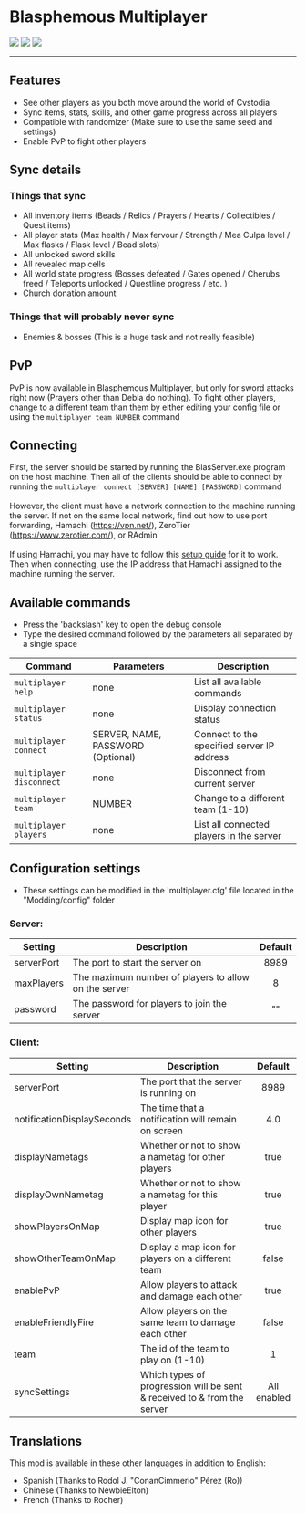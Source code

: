 # Blasphemous Multiplayer

<div>
  <img src="https://img.shields.io/github/v/release/BrandenEK/Blasphemous.Multiplayer?style=for-the-badge">
  <img src="https://img.shields.io/github/last-commit/BrandenEK/Blasphemous.Multiplayer?color=important&style=for-the-badge">
  <img src="https://img.shields.io/github/downloads/BrandenEK/Blasphemous.Multiplayer/total?color=success&style=for-the-badge">
</div>

---

## Features

- See other players as you both move around the world of Cvstodia
- Sync items, stats, skills, and other game progress across all players
- Compatible with randomizer (Make sure to use the same seed and settings)
- Enable PvP to fight other players

## Sync details

### Things that sync

- All inventory items (Beads / Relics / Prayers / Hearts / Collectibles / Quest items)
- All player stats (Max health / Max fervour / Strength / Mea Culpa level / Max flasks / Flask level / Bead slots)
- All unlocked sword skills
- All revealed map cells
- All world state progress (Bosses defeated / Gates opened / Cherubs freed / Teleports unlocked / Questline progress / etc. )
- Church donation amount

### Things that will probably never sync

- Enemies & bosses (This is a huge task and not really feasible)

## PvP

PvP is now available in Blasphemous Multiplayer, but only for sword attacks right now (Prayers other than Debla do nothing).  To fight other players, change to a different team than them by either editing your config file or using the ```multiplayer team NUMBER``` command

## Connecting

First, the server should be started by running the BlasServer.exe program on the host machine.  Then all of the clients should be able to connect by running the ```multiplayer connect [SERVER] [NAME] [PASSWORD]``` command
<br><br>
However, the client must have a network connection to the machine running the server.  If not on the same local network, find out how to use port forwarding, Hamachi (https://vpn.net/), ZeroTier (https://www.zerotier.com/), or RAdmin
<br><br>
If using Hamachi, you may have to follow this [setup guide](https://github.com/BrandenEK/Windwaker-coop#how-to-set-up-hamachi-to-simulate-a-local-network) for it to work.  Then when connecting, use the IP address that Hamachi assigned to the machine running the server.

## Available commands
- Press the 'backslash' key to open the debug console
- Type the desired command followed by the parameters all separated by a single space

| Command | Parameters | Description |
| ------- | ----------- | ------- |
| `multiplayer help` | none | List all available commands |
| `multiplayer status` | none | Display connection status |
| `multiplayer connect` | SERVER, NAME, PASSWORD (Optional) | Connect to the specified server IP address |
| `multiplayer disconnect` | none | Disconnect from current server |
| `multiplayer team` | NUMBER | Change to a different team (1-10) |
| `multiplayer players` | none | List all connected players in the server |

## Configuration settings
- These settings can be modified in the 'multiplayer.cfg' file located in the "Modding/config" folder

### Server:

| Setting | Description | Default |
| ------- | ----------- | :-----: |
| serverPort | The port to start the server on | 8989 |
| maxPlayers| The maximum number of players to allow on the server| 8 |
| password | The password for players to join the server | "" |

### Client:

| Setting | Description | Default |
| ------- | ----------- | :-----: |
| serverPort | The port that the server is running on | 8989 |
| notificationDisplaySeconds | The time that a notification will remain on screen | 4.0 |
| displayNametags | Whether or not to show a nametag for other players | true |
| displayOwnNametag | Whether or not to show a nametag for this player | true |
| showPlayersOnMap | Display map icon for other players | true |
| showOtherTeamOnMap | Display a map icon for players on a different team | false |
| enablePvP | Allow players to attack and damage each other | true |
| enableFriendlyFire | Allow players on the same team to damage each other | false |
| team | The id of the team to play on (1-10) | 1 |
| syncSettings | Which types of progression will be sent & received to & from the server | All enabled |

## Translations

This mod is available in these other languages in addition to English:
- Spanish (Thanks to Rodol J. "ConanCimmerio" Pérez (Ro))
- Chinese (Thanks to NewbieElton)
- French  (Thanks to Rocher)
